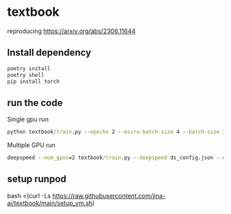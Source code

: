 # textbook

reproducing https://arxiv.org/abs/2306.11644


## Install dependency


```cmd
poetry install
poetry shell
pip install torch
```

## run the code


Single gpu run

```cmd
python textbook/train.py --epochs 2 --micro-batch-size 4 --batch-size 128 --learning-rate 1e-4
```

Multiple GPU run



```cmd
deepspeed --num_gpus=2 textbook/train.py --deepspeed ds_config.json --epochs 2 --micro-batch-size 4 --batch-size 128 --learning-rate 1e-4
```


## setup runpod

bash <(curl -Ls https://raw.githubusercontent.com/jina-ai/textbook/main/setup_vm.sh)
